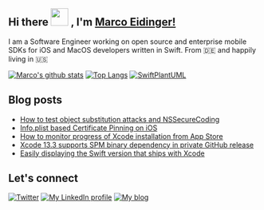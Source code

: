 ## Hi there <img src="https://media.giphy.com/media/hvRJCLFzcasrR4ia7z/giphy.gif" width="35px"> , I'm [Marco Eidinger!](https://eidinger.info/)

I am a Software Engineer working on open source and enterprise mobile SDKs for iOS and MacOS developers written in Swift. From 🇩🇪  and happily living in 🇺🇸

[![Marco's github stats](https://github-readme-stats.vercel.app/api?username=MarcoEidinger&count_private=false&show_icons=true&theme=radical)](https://github.com/anuraghazra/github-readme-stats)
[![Top Langs](https://github-readme-stats.vercel.app/api/top-langs/?username=MarcoEidinger&layout=compact&theme=radical)](https://github.com/anuraghazra/github-readme-stats)
[![SwiftPlantUML](https://github-readme-stats.vercel.app/api/pin/?username=MarcoEidinger&repo=SwiftPlantUML&theme=radical)](https://github.com/anuraghazra/github-readme-stats)

## Blog posts
<!-- BLOG-POST-LIST:START -->
- [How to test object substitution attacks and NSSecureCoding](https://blog.eidinger.info/how-to-test-object-substitution-attacks-and-nssecurecoding)
- [Info.plist based Certificate Pinning on iOS](https://blog.eidinger.info/infoplist-based-certificate-pinning-on-ios)
- [How to monitor progress of Xcode installation from App Store](https://blog.eidinger.info/how-to-monitor-progress-of-xcode-installation-from-app-store)
- [Xcode 13.3 supports SPM binary dependency in private GitHub release](https://blog.eidinger.info/xcode-133-supports-spm-binary-dependency-in-private-github-release)
- [Easily displaying the Swift version that ships with Xcode](https://blog.eidinger.info/easily-displaying-the-swift-version-that-ships-with-xcode)
<!-- BLOG-POST-LIST:END -->

## Let's connect
[![Twitter](https://img.shields.io/badge/twitter-blue.svg?&style=for-the-badge&logo=twitter&logoColor=white)](http://twitter.com/MarcoEidinger)
[![My LinkedIn profile](https://img.shields.io/badge/linkedin-%230077B5.svg?&style=for-the-badge&logo=linkedin&logoColor=white)](https://www.linkedin.com/in/marco-eidinger-6098a512/)
[![My blog](https://img.shields.io/badge/Hashnode-%232962FF.svg?&style=for-the-badge&logo=hashnode&logoColor=white)](https://blog.eidinger.info)
